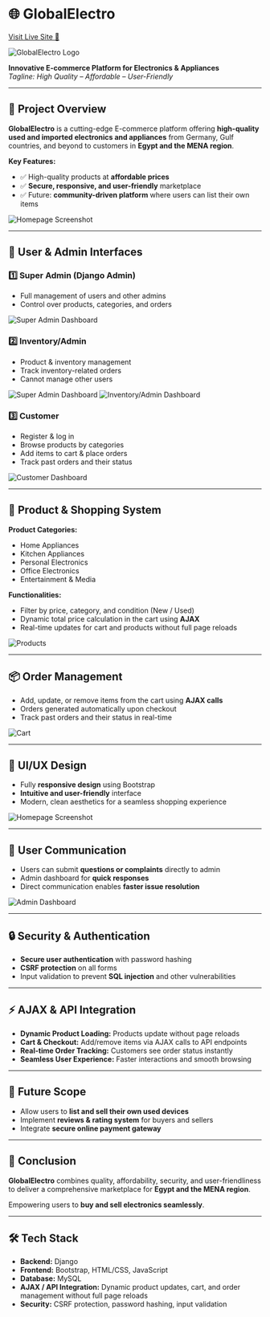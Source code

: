 # 🌐 GlobalElectro

[Visit Live Site 🌟](http://54.146.200.53/)

![GlobalElectro Logo](assets/logo.png)

**Innovative E-commerce Platform for Electronics & Appliances**  
*Tagline: High Quality – Affordable – User-Friendly*

---

## 📌 Project Overview

**GlobalElectro** is a cutting-edge E-commerce platform offering **high-quality used and imported electronics and appliances** from Germany, Gulf countries, and beyond to customers in **Egypt and the MENA region**.

**Key Features:**
- ✅ High-quality products at **affordable prices**
- ✅ **Secure, responsive, and user-friendly** marketplace
- ✅ Future: **community-driven platform** where users can list their own items

![Homepage Screenshot](assets/Home.png)

---

## 👥 User & Admin Interfaces

### 1️⃣ Super Admin (Django Admin)
- Full management of users and other admins
- Control over products, categories, and orders


![Super Admin Dashboard](assets/super-user.png)

### 2️⃣ Inventory/Admin
- Product & inventory management
- Track inventory-related orders
- Cannot manage other users

![Super Admin Dashboard](assets/admin-dashboard.png)
![Inventory/Admin Dashboard](assets/manage-product.png)

### 3️⃣ Customer
- Register & log in
- Browse products by categories
- Add items to cart & place orders
- Track past orders and their status

![Customer Dashboard](assets/customer-dashboard.png)

---

## 🛒 Product & Shopping System

**Product Categories:**
- Home Appliances
- Kitchen Appliances
- Personal Electronics
- Office Electronics
- Entertainment & Media

**Functionalities:**
- Filter by price, category, and condition (New / Used)
- Dynamic total price calculation in the cart using **AJAX**
- Real-time updates for cart and products without full page reloads

![Products](assets/products.png)


---

## 📦 Order Management

- Add, update, or remove items from the cart using **AJAX calls**
- Orders generated automatically upon checkout
- Track past orders and their status in real-time


![Cart](assets/cart.png)

---

## 🎨 UI/UX Design

- Fully **responsive design** using Bootstrap
- **Intuitive and user-friendly** interface
- Modern, clean aesthetics for a seamless shopping experience

![Homepage Screenshot](assets/Home.png)

---

## 💬 User Communication

- Users can submit **questions or complaints** directly to admin
- Admin dashboard for **quick responses**
- Direct communication enables **faster issue resolution**

![Admin Dashboard](assets/admin-dashboard.png)

---

## 🔒 Security & Authentication

- **Secure user authentication** with password hashing
- **CSRF protection** on all forms
- Input validation to prevent **SQL injection** and other vulnerabilities

---

## ⚡ AJAX & API Integration

- **Dynamic Product Loading:** Products update without page reloads  
- **Cart & Checkout:** Add/remove items via AJAX calls to API endpoints  
- **Real-time Order Tracking:** Customers see order status instantly  
- **Seamless User Experience:** Faster interactions and smooth browsing

---

## 🚀 Future Scope

- Allow users to **list and sell their own used devices**
- Implement **reviews & rating system** for buyers and sellers
- Integrate **secure online payment gateway**

---

## 🏁 Conclusion

**GlobalElectro** combines quality, affordability, security, and user-friendliness to deliver a comprehensive marketplace for **Egypt and the MENA region**.  

Empowering users to **buy and sell electronics seamlessly**.

---

## 🛠 Tech Stack

- **Backend:** Django  
- **Frontend:** Bootstrap, HTML/CSS, JavaScript  
- **Database:** MySQL  
- **AJAX / API Integration:** Dynamic product updates, cart, and order management without full page reloads  
- **Security:** CSRF protection, password hashing, input validation
